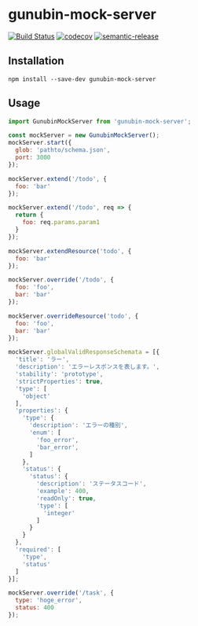 # gunubin-mock-server

[![Build Status](https://travis-ci.org/gunubin/gunubin-mock-server.svg?branch=master)](https://travis-ci.org/gunubin/gunubin-mock-server)
[![codecov](https://codecov.io/gh/gunubin/gunubin-mock-server/branch/master/graph/badge.svg)](https://codecov.io/gh/gunubin/gunubin-mock-server)
[![semantic-release](https://img.shields.io/badge/%20%20%F0%9F%93%A6%F0%9F%9A%80-semantic--release-e10079.svg)](https://www.npmjs.com/package/gunubin-mock-server)

## Installation
```
npm install --save-dev gunubin-mock-server
```

## Usage

```javascript
import GunubinMockServer from 'gunubin-mock-server';

const mockServer = new GunubinMockServer();
mockServer.start({
  glob: 'pathto/schema.json',
  port: 3000
});

mockServer.extend('/todo', {
  foo: 'bar' 
});

mockServer.extend('/todo', req => {
  return {
    foo: req.params.param1
  }
});

mockServer.extendResource('todo', {
  foo: 'bar' 
});

mockServer.override('/todo', {
  foo: 'foo',
  bar: 'bar'
});

mockServer.overrideResource('todo', {
  foo: 'foo',
  bar: 'bar'
});

mockServer.globalValidResponseSchemata = [{
  'title': 'ラー',
  'description': 'エラーレスポンスを表します。',
  'stability': 'prototype',
  'strictProperties': true,
  'type': [
    'object'
  ],
  'properties': {
    'type': {
      'description': 'エラーの種別',
      'enum': [
        'foo_error',
        'bar_error',
      ]
    },
    'status': {
      'status': {
        'description': 'ステータスコード',
        'example': 400,
        'readOnly': true,
        'type': [
          'integer'
        ]
      }
    }
  },
  'required': [
    'type',
    'status'
  ]
}];

mockServer.override('/task', {
  type: 'hoge_error',
  status: 400
});

```
